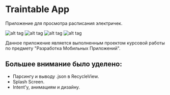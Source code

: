 # Traintable App
Приложение для просмотра расписания электричек.

![alt tag](https://sun9-67.userapi.com/s/v1/ig2/-w1atirYsZ8VDzGB6XY12zCrmdPOk_ojvrRQQrzfLk-FdPxDD0Qw-76miEop1yyYmilhM7NdRRlYS1Z33nYc-Syy.jpg?size=150x325&quality=96&type=album "Splash Screen") ![alt tag](https://sun9-50.userapi.com/s/v1/ig2/d1a3pWPM_QiiDNrteaXK6Z1JFMF48LeJ-e_yr1oFKYfaC8Px9FqVLpNOf-VCiiXcMj1b4PdUiloepHHhzSNWrS-F.jpg?size=150x325&quality=96&type=album "Main Screen Empty") ![alt tag](https://sun9-75.userapi.com/s/v1/ig2/MtKChKA9mAl31WfGfRGEx6oxWHjrHO2LSv4Nq94twih38sRtpCL16UHUZhrW8q5eHulS5fI8BrNsOn2VD31HDS4R.jpg?size=150x325&quality=96&type=album "Choose Screen") ![alt tag](https://sun9-59.userapi.com/s/v1/ig2/G1Jl-HpuZ3g8-SAZ8AbZ2pHm7mKVlRJkLE7q4Kub4SuhMCZhcuSfd0Thrq2shV1pcHfuFcwBZ8DXsD5xfl2TAQmR.jpg?size=150x325&quality=96&type=album "Main Screen Error")

Данное приложение является выполненным проектом курсовой работы по предмету "Разработка Мобильных Приложений".

## Большее внимание было уделено: ##
+ Парсингу и выводу .json в RecycleView.
+ Splash Screen.
+ Intent'у, анимациям и дизайну.
